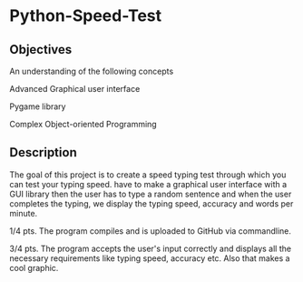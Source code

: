 # Python-Speed-Test


## Objectives

An understanding of the following concepts

Advanced Graphical user interface

Pygame library

Complex Object-oriented Programming






## Description

The goal of this project is to create a speed typing test through which you can test your typing speed. have to make a graphical user interface with a GUI library then the user has to type a random sentence and when the user completes the typing, we display the typing speed, accuracy and words per minute.

1/4 pts. The program compiles and is uploaded to GitHub via commandline.

3/4 pts. The program accepts the user's input correctly and displays all the necessary requirements like typing speed, accuracy etc. Also that makes a cool graphic.

